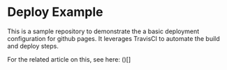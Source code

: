 # Deploy Example
This is a sample repository to demonstrate the a basic deployment configuration for github pages. It leverages TravisCI to automate the build and deploy steps.

For the related article on this, see here: ()[]